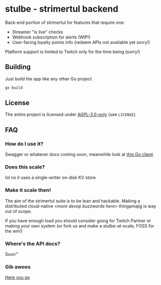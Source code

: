# stulbe - strimertul backend

Back-end portion of strimertul for features that require one:

- Streamer "is live" checks
- Webhook subscription for alerts (WIP!)
- User-facing loyalty points info (redeem APIs not available yet sorry!)

Platform support is limited to Twitch only for the time being (sorry!)

## Building

Just build the app like any other Go project

```sh
go build
```

## License

The entire project is licensed under [AGPL-3.0-only](LICENSE) (see `LICENSE`).

## FAQ

### How do I use it?

Swagger or whatever docs coming soon, meanwhile look at [this Go client](https://github.com/strimertul/stulbe-client-go).

### Does this scale?

lol no it uses a single-writer on-disk KV store

### Make it scale then!

The aim of the strimertul suite is to be lean and hackable. Making a distributed cloud-native _\<more devop buzzwords here>_ thingamajig is way out of scope.

If you have enough load you should consider going for Twitch Partner or making your own system (or fork us and make a stulbe-at-scale, FOSS for the win!)

### Where's the API docs?

Soon™

### Gib awoos

[Here you go](https://youtu.be/pKcR7qHlAIA?list=LL&t=75)
